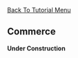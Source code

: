 <a href="/README.md">Back To Tutorial Menu</a>

<h2>Commerce</h2>

<strong>Under Construction</strong>
